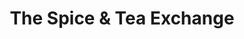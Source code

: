 ---
title: "The Spice & Tea Exchange"
url: /spartanburg/the-spice-und-tea-exchange/
shop: Andenken
---
